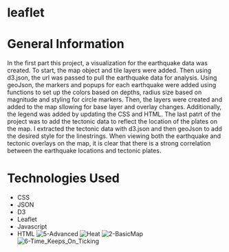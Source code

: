 # leaflet

# General Information
In the first part this project, a visualization for the earthquake data was created. To start, the map object and tile layers were added. Then using d3.json, the url was passed to pull the earthquake data for analysis. Using geoJson, the markers and popups for each earthquake were added using functions to set up the colors based on depths, radius size based on magnitude and styling for circle markers. Then, the layers were created and added to the map sllowing for base layer and overlay changes. Additionally, the legend was added by updating the CSS and HTML. The last patrt of the project was to add the tectonic data to reflect the location of the plates on the map. I extracted the tectonic data with d3.json and then geoJson to add the desired style for the linestrings. When viewing both the earthquake and tectonic overlays on the map, it is clear that there is a strong correlation between the earthquake locations and tectonic plates.

# Technologies Used
* CSS
* JSON
* D3
* Leaflet
* Javascript
* HTML
![5-Advanced](https://github.com/simpelaki/earthquakes-analysis/assets/117967087/5e9245e2-5399-4032-adbe-89a25a22e0d3)
![Heat](https://github.com/simpelaki/earthquakes-analysis/assets/117967087/8414d980-936d-47c9-b82e-aacf2d0a7a39)
![2-BasicMap](https://github.com/simpelaki/earthquakes-analysis/assets/117967087/b7581179-0bd2-4940-828e-7ae5d83e4579)
![6-Time_Keeps_On_Ticking](https://github.com/simpelaki/earthquakes-analysis/assets/117967087/31e1987f-cb06-424f-920a-56540d728502)
